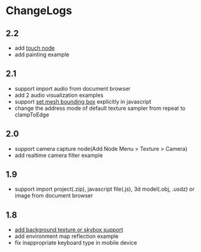 # ChangeLogs

## 2.2

* add [touch node](touch-api)
* add painting example

## 2.1

* support import audio from document browser
* add 2 audio visualization examples
* support [set mesh bounding box](data-conversions?id=mesh) explicitly in javascript
* change the address mode of default texture sampler from repeat to clampToEdge

## 2.0

* support camera capture node(Add Node Menu > Texture > Camera)
* add realtime camera filter example

## 1.9

* support import project(.zip), javascript file(.js), 3d model(.obj, .usdz) or image from document browser

## 1.8

* [add background texture or skybox support](shader-nodes?id=the-clearcolor-input)
* add environment map reflection example
* fix inappropriate keyboard type in mobile device
